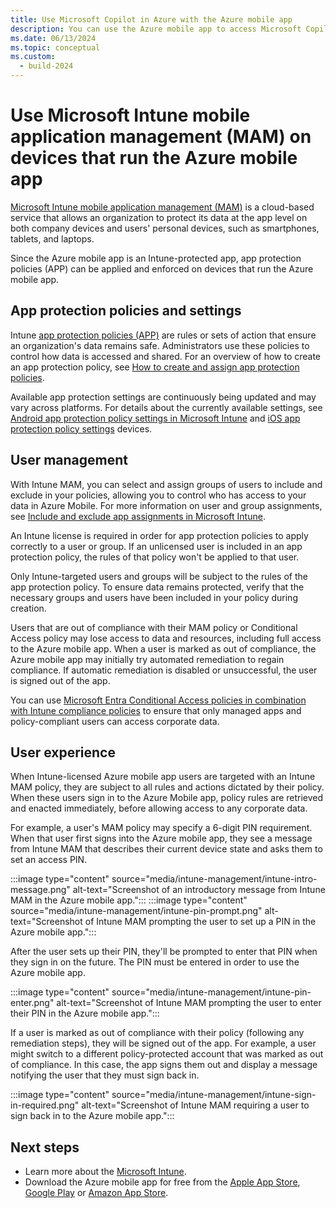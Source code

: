 ```yaml
---
title: Use Microsoft Copilot in Azure with the Azure mobile app
description: You can use the Azure mobile app to access Microsoft Copilot in Azure (preview) and benefit from its features.
ms.date: 06/13/2024
ms.topic: conceptual
ms.custom:
  - build-2024
---
```


# Use Microsoft Intune mobile application management (MAM) on devices that run the Azure mobile app

[Microsoft Intune mobile application management (MAM)](/mem/intune/apps/app-management) is a cloud-based service that allows an organization to protect its data at the app level on both company devices and users' personal devices, such as smartphones, tablets, and laptops.

Since the Azure mobile app is an Intune-protected app, app protection policies (APP) can be applied and enforced on devices that run the Azure mobile app.

## App protection policies and settings

Intune [app protection policies (APP)](/mem/intune/apps/app-protection-policy) are rules or sets of action that ensure an organization's data remains safe. Administrators use these policies to control how data is accessed and shared. For an overview of how to create an app protection policy, see [How to create and assign app protection policies](/mem/intune/apps/app-protection-policies).

Available app protection settings are continuously being updated and may vary across platforms. For details about the currently available settings, see [Android app protection policy settings in Microsoft Intune](/mem/intune/apps/app-protection-policy-settings-android) and [iOS app protection policy settings](/mem/intune/apps/app-protection-policy-settings-ios) devices.

## User management

With Intune MAM, you can select and assign groups of users to include and exclude in your policies, allowing you to control who has access to your data in Azure Mobile. For more information on user and group assignments, see [Include and exclude app assignments in Microsoft Intune](/mem/intune/apps/apps-inc-exl-assignments).

An Intune license is required in order for app protection policies to apply correctly to a user or group. If an unlicensed user is included in an app protection policy, the rules of that policy won't be applied to that user.

Only Intune-targeted users and groups will be subject to the rules of the app protection policy. To ensure data remains protected, verify that the necessary groups and users have been included in your policy during creation.

Users that are out of compliance with their MAM policy or Conditional Access policy may lose access to data and resources, including full access to the Azure mobile app. When a user is marked as out of compliance, the Azure mobile app may initially try automated remediation to regain compliance. If automatic remediation is disabled or unsuccessful, the user is signed out of the app.

You can use [Microsoft Entra Conditional Access policies in combination with Intune compliance policies](/mem/intune/protect/app-based-conditional-access-intune) to ensure that only managed apps and policy-compliant users can access corporate data.

## User experience

When  Intune-licensed Azure mobile app users are targeted with an Intune MAM policy, they are subject to all rules and actions dictated by their policy. When these users sign in to the Azure Mobile app, policy rules are retrieved and enacted immediately, before allowing access to any corporate data.

For example, a user's MAM policy may specify a 6-digit PIN requirement. When that user first signs into the Azure mobile app, they see a message from Intune MAM that describes their current device state and asks them to set an access PIN.

:::image type="content" source="media/intune-management/intune-intro-message.png" alt-text="Screenshot of an introductory message from Intune MAM in the Azure mobile app.":::   :::image type="content" source="media/intune-management/intune-pin-prompt.png" alt-text="Screenshot of Intune MAM prompting the user to set up a PIN in the Azure mobile app.":::

After the user sets up their PIN, they'll be prompted to enter that PIN when they sign in on the future. The PIN must be entered in order to use the Azure mobile app.

:::image type="content" source="media/intune-management/intune-pin-enter.png" alt-text="Screenshot of Intune MAM prompting the user to enter their PIN in the Azure mobile app.":::

If a user is marked as out of compliance with their policy (following any remediation steps), they will be signed out of the app. For example, a user might switch to a different policy-protected account that was marked as out of compliance. In this case, the app signs them out and display a message notifying the user that they must sign back in.

:::image type="content" source="media/intune-management/intune-sign-in-required.png" alt-text="Screenshot of Intune MAM requiring a user to sign back in to the Azure mobile app.":::

## Next steps

- Learn more about the [Microsoft Intune](/mem/intune/fundamentals/what-is-intune).
- Download the Azure mobile app for free from the [Apple App Store](https://aka.ms/azureapp/ios/doc), [Google Play](https://aka.ms/azureapp/android/doc) or [Amazon App Store](https://aka.ms/azureapp/amazon/doc).
